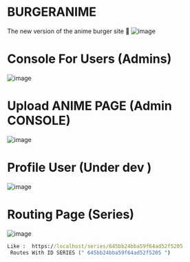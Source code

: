 # BURGERANIME
The new version of the anime burger site 🍔
![image](https://github.com/amadich/BURGERANIME/assets/74735976/107bcc6d-7b8a-481a-b20a-649c1915215f)
# Console For Users (Admins)
![image](https://github.com/amadich/BURGERANIME/assets/74735976/843a0b0b-064a-4ee5-b8de-a71266aa0ce3)

# Upload ANIME PAGE (Admin CONSOLE)
![image](https://github.com/amadich/BURGERANIME/assets/74735976/8c7175e3-8237-4f06-8e4f-5fe11433eb01)

# Profile User (Under dev )
![image](https://github.com/amadich/BURGERANIME/assets/74735976/57f2acca-de0e-48f9-b9a7-8dda74319722)

# Routing Page (Series) 
![image](https://github.com/amadich/BURGERANIME/assets/74735976/6157352b-25ae-41ee-baa4-53160ac9b32b)


```cmd
Like :  https://localhost/series/645bb24bba59f64ad52f5205
 Routes With ID SERIES (" 645bb24bba59f64ad52f5205 ")
```
